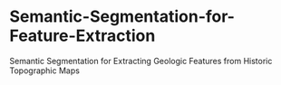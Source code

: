 # Semantic-Segmentation-for-Feature-Extraction
Semantic Segmentation for Extracting Geologic Features from Historic Topographic Maps
